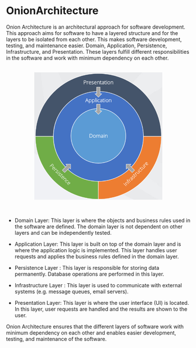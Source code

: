 # OnionArchitecture




Onion Architecture is an architectural approach for software development. This approach aims for software to have a layered structure and for the layers to be isolated from each other. This makes software development, testing, and maintenance easier.
Domain, Application, Persistence, Infrastructure, and Presentation. These layers fulfill different responsibilities in the software and work with minimum dependency on each other.
<br>
<br> 

<p align="center">
  <img src="https://github.com/ihsan-guc/OnionArchitecture/blob/master/src/WebApi/OnionArchitecture.WebApi/Content/OnionArhitecture.png" width="350" alt="onion_architecture">
</p>
<br>

* Domain Layer: This layer is where the objects and business rules used in the software are defined. The domain layer is not dependent on other layers and can be independently tested.

* Application Layer: This layer is built on top of the domain layer and is where the application logic is implemented. This layer handles user requests and applies the business rules defined in the domain layer.

* Persistence Layer : This layer is responsible for storing data permanently. Database operations are performed in this layer.

* Infrastructure Layer : This layer is used to communicate with external systems (e.g. message queues, email servers).

* Presentation Layer: This layer is where the user interface (UI) is located. In this layer, user requests are handled and the results are shown to the user.

Onion Architecture ensures that the different layers of software work with minimum dependency on each other and enables easier development, testing, and maintenance of the software.
